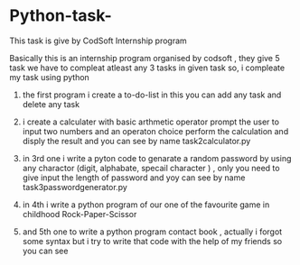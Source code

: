 # Python-task-
This task is give by CodSoft Internship program

Basically this is an internship program organised by codsoft , they give 5 task we have to compleat atleast any 3 tasks in given task
so, i compleate my task using python
1. the first program i create a to-do-list in this you can add any task and delete any task 

2. i create a calculater with basic arthmetic operator prompt the user to input two numbers and an operaton choice perform the calculation and disply the result
   and you can see by name task2calculator.py

3. in 3rd one i write a pyton code to genarate a random password by using any charactor (digit, alphabate, specail character ) , only you need to give input the length of password and yoy can see by name task3passwordgenerator.py

4. in 4th i write a python program of our one of the favourite game in childhood Rock-Paper-Scissor
5. and 5th one to write a python program contact book , actually i forgot some syntax but i try to write that code with the help of my friends so you can see
